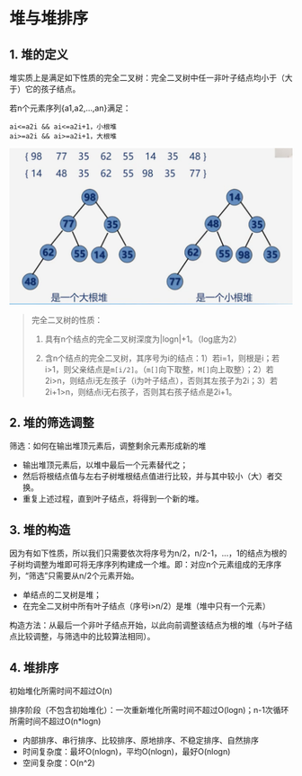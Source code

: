 ﻿# 堆与堆排序

## 1. 堆的定义 ##

堆实质上是满足如下性质的完全二叉树：完全二叉树中任一非叶子结点均小于（大于）它的孩子结点。

若n个元素序列{a1,a2,...,an}满足：

```
ai<=a2i && ai<=a2i+1，小根堆
ai>=a2i && ai>=a2i+1，大根堆
```

![](https://raw.githubusercontent.com/yixy4app/images/picgo/202209122027082.jpg)

> 完全二叉树的性质：
> 
> 1. 具有n个结点的完全二叉树深度为|logn|+1。（log底为2）
> 
> 2. 含n个结点的完全二叉树，其序号为i的结点：1）若i=1，则根是i；若i>1，则父亲结点是`m[i/2]`。（`m[]`向下取整，`M[]`向上取整）；2）若2i>n，则结点i无左孩子（i为叶子结点），否则其左孩子为2i；3）若2i+1>n，则结点i无右孩子，否则其右孩子结点是2i+1。

## 2. 堆的筛选调整 ##

筛选：如何在输出堆顶元素后，调整剩余元素形成新的堆

* 输出堆顶元素后，以堆中最后一个元素替代之；
* 然后将根结点值与左右子树堆根结点值进行比较，并与其中较小（大）者交换。
* 重复上述过程，直到叶子结点，将得到一个新的堆。

## 3. 堆的构造 ##

因为有如下性质，所以我们只需要依次将序号为n/2，n/2-1，...，1的结点为根的子树均调整为堆即可将无序序列构建成一个堆。即：对应n个元素组成的无序序列，“筛选”只需要从n/2个元素开始。

* 单结点的二叉树是堆；
* 在完全二叉树中所有叶子结点（序号i>n/2）是堆（堆中只有一个元素）

构造方法：从最后一个非叶子结点开始，以此向前调整该结点为根的堆（与叶子结点比较调整，与筛选中的比较算法相同）。

## 4. 堆排序 ##

初始堆化所需时间不超过O(n)

排序阶段（不包含初始堆化）：一次重新堆化所需时间不超过O(logn)；n-1次循环所需时间不超过O(n*logn)

* 内部排序、串行排序、比较排序、原地排序、不稳定排序、自然排序
* 时间复杂度：最坏O(nlogn)，平均O(nlogn)，最好O(nlogn)
* 空间复杂度：O(n^2)
